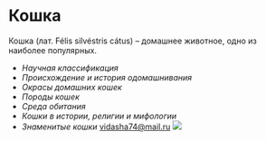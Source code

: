 # __Кошка__
Кошка (лат. Félis silvéstris cátus) – домашнее животное, одно из наиболее популярных.
+ _Научная классификация_
+ _Происхождение и история одомашнивания_
+ _Окрасы домашних кошек_
+ _Породы кошек_
+ _Среда обитания_
+ _Кошки в истории, религии и мифологии_
+ _Знаменитые кошки_
<vidasha74@mail.ru>
![](https://wallbox.ru/resize/1600x1200/wallpapers/main/201315/079b03a58a6ebe9.jpg)

